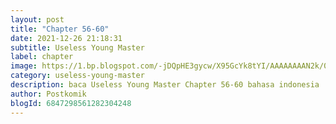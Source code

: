 ```yaml
---
layout: post 
title: "Chapter 56-60"
date: 2021-12-26 21:18:31
subtitle: Useless Young Master
label: chapter
image: https://1.bp.blogspot.com/-jDQpHE3gycw/X95GcYk8tYI/AAAAAAAAN2k/0jMdaPQIBSEHj96twrI5NeLpUMdoaPO5gCLcBGAsYHQ/s72-c/dasd23adg34.webp
category: useless-young-master
description: baca Useless Young Master Chapter 56-60 bahasa indonesia 
author: Postkomik
blogId: 6847298561282304248
---
```


